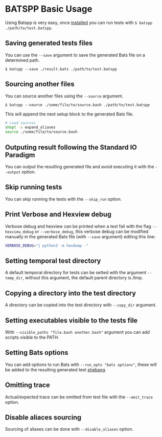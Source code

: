 # BATSPP Basic Usage

Using Batspp is very easy, once [installed](./installation.md) you can run tests with `$ batspp ./path/to/test.batspp`.

## Saving generated tests files
You can use the `--save` argument to save the generated Bats file on a determined path.

`$ batspp --save ./result.bats ./path/to/test.batspp`

## Sourcing another files
You can source another files using the `--source` argument.

`$ batspp --source ./some/file/to/source.bash ./path/to/test.batspp`

This will append the next setup block to the generated Bats file.

``` bash
# Load sources
shopt -s expand_aliases
source ./some/file/to/source.bash
```

## Outputing result following the Standard IO Paradigm
You can output the resulting generated file and avoid executing it with the `--output` option.

## Skip running tests
You can skip running the tests with the `--skip_run` option.

## Print Verbose and Hexview debug
Verbose debug and hexview can be printed when a test fail with the flag `--hexview_debug` or `--verbose_debug`, this verbose debug can be modified manually in the generated Bats file (with `--save` argument) editing this line:
``` bash
VERBOSE_DEBUG="| python3 -m hexdump -"
```

## Setting temporal test directory
A default temporal directory for tests can be setted with the argument `--temp_dir`, without this argument, the default parent directory is /tmp.

## Copying a directory into the test directory
A directory can be copied into the test directory with `--copy_dir` argument.

## Setting executables visible to the tests file
With `--visible_paths "file.bash another.bash"`  argument you can add scripts visible to the PATH.

## Setting Bats options
You can add options to run Bats with `--run_opts "bats options"`, these will be added to the resulting generated test [shebang](https://en.wikipedia.org/wiki/Shebang_(Unix)).

## Omitting trace
Actual/expected trace can be omitted from test file with the `--omit_trace` option.

## Disable aliaces sourcing
Sourcing of aliases can be done with `--disable_aliases` option.
